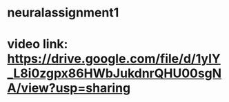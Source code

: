 # neuralassignment1
# video link: https://drive.google.com/file/d/1yIY_L8i0zgpx86HWbJukdnrQHU00sgNA/view?usp=sharing
